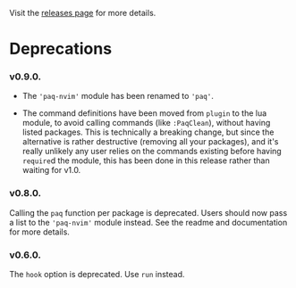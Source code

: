 Visit the [releases page](https://github.com/savq/paq-nvim/releases) for more details.

# Deprecations


### v0.9.0.

- The `'paq-nvim'` module has been renamed to `'paq'`.

- The command definitions have been moved from `plugin` to the lua module,
  to avoid calling commands (like `:PaqClean`), without having listed
  packages. This is technically a breaking change, but since the alternative
  is rather destructive (removing all your packages), and it's really unlikely
  any user relies on the commands existing before having `require`d the module,
  this has been done in this release rather than waiting for v1.0.


### v0.8.0.

Calling the `paq` function per package is deprecated. Users should now pass a
list to the `'paq-nvim'` module instead. See the readme and documentation for
more details.


### v0.6.0.

The `hook` option is deprecated. Use `run` instead.

